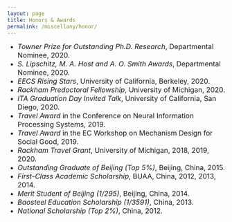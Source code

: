 ```yaml
---
layout: page
title: Honors & Awards
permalink: /miscellany/honor/
---
```


<ul>
        <li><font size="3"> <i>Towner Prize for Outstanding Ph.D. Research</i>, Departmental Nominee, 2020.</font></li>
        <li><font size="3"> <i>S. Lipschitz, M. A. Host and A. O. Smith Awards</i>, Departmental Nominee, 2020.</font></li>
        <li><font size="3"> <i>EECS Rising Stars</i>, University of California, Berkeley, 2020.</font></li>
        <li><font size="3"> <i>Rackham Predoctoral Fellowship</i>, University of Michigan, 2020.</font></li>
        <li><font size="3"> <i>ITA Graduation Day Invited Talk</i>, University of California, San Diego, 2020.</font></li>
        <li><font size="3"> <i>Travel Award</i> in the Conference on Neural Information Processing Systems, 2019.</font></li>
        <li><font size="3"> <i>Travel Award</i> in the EC Workshop on Mechanism Design for Social Good, 2019.</font></li>
        <li><font size="3"> <i>Rackham Travel Grant</i>, University of Michigan, 2018, 2019, 2020.</font></li>
        <li><font size="3"> <i>Outstanding Graduate of Beijing (Top 5%)</i>, Beijing, China, 2015.</font></li>
        <li><font size="3"> <i>First-Class Academic Scholarship</i>, BUAA, China, 2012, 2013, 2014.</font></li>
        <li><font size="3"> <i>Merit Student of Beijing (1/295)</i>, Beijing, China, 2014.</font></li>
        <li><font size="3"> <i>Baosteel Education Scholarship (1/3591)</i>, China, 2013.</font></li>
        <li><font size="3"> <i>National Scholarship (Top 2%)</i>, China, 2012.</font></li>
     </ul>
